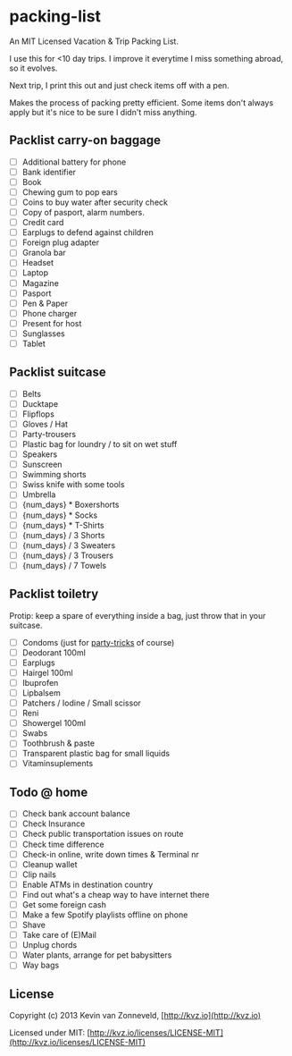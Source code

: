 packing-list
============

An MIT Licensed Vacation &amp; Trip Packing List.

I use this for <10 day trips. I improve it everytime I miss something abroad, so it evolves.

Next trip, I print this out and just check items off with a pen.

Makes the process of packing pretty efficient. Some items don't always apply
but it's nice to be sure I didn't miss anything.


## Packlist carry-on baggage

- [ ] Additional battery for phone
- [ ] Bank identifier
- [ ] Book
- [ ] Chewing gum to pop ears
- [ ] Coins to buy water after security check
- [ ] Copy of pasport, alarm numbers.
- [ ] Credit card
- [ ] Earplugs to defend against children
- [ ] Foreign plug adapter
- [ ] Granola bar
- [ ] Headset
- [ ] Laptop
- [ ] Magazine
- [ ] Pasport
- [ ] Pen & Paper
- [ ] Phone charger
- [ ] Present for host
- [ ] Sunglasses
- [ ] Tablet

## Packlist suitcase

- [ ] Belts
- [ ] Ducktape
- [ ] Flipflops
- [ ] Gloves / Hat
- [ ] Party-trousers
- [ ] Plastic bag for loundry / to sit on wet stuff
- [ ] Speakers
- [ ] Sunscreen
- [ ] Swimming shorts
- [ ] Swiss knife with some tools
- [ ] Umbrella
- [ ] {num_days} * Boxershorts
- [ ] {num_days} * Socks
- [ ] {num_days} * T-Shirts
- [ ] {num_days} / 3 Shorts
- [ ] {num_days} / 3 Sweaters
- [ ] {num_days} / 3 Trousers
- [ ] {num_days} / 7 Towels

## Packlist toiletry

Protip: keep a spare of everything inside a bag, just throw that in your suitcase.

- [ ] Condoms (just for [party-tricks](http://lmgtfy.com/?q=youtube+condom+party+tricks) of course)
- [ ] Deodorant 100ml
- [ ] Earplugs
- [ ] Hairgel 100ml
- [ ] Ibuprofen
- [ ] Lipbalsem
- [ ] Patchers / Iodine / Small scissor
- [ ] Reni
- [ ] Showergel 100ml
- [ ] Swabs
- [ ] Toothbrush & paste
- [ ] Transparent plastic bag for small liquids
- [ ] Vitaminsuplements

## Todo @ home

- [ ] Check bank account balance
- [ ] Check Insurance
- [ ] Check public transportation issues on route
- [ ] Check time difference
- [ ] Check-in online, write down times & Terminal nr
- [ ] Cleanup wallet
- [ ] Clip nails
- [ ] Enable ATMs in destination country
- [ ] Find out what's a cheap way to have internet there
- [ ] Get some foreign cash
- [ ] Make a few Spotify playlists offline on phone
- [ ] Shave
- [ ] Take care of (E)Mail
- [ ] Unplug chords
- [ ] Water plants, arrange for pet babysitters
- [ ] Way bags

## License

Copyright (c) 2013 Kevin van Zonneveld, [http://kvz.io](http://kvz.io)

Licensed under MIT: [http://kvz.io/licenses/LICENSE-MIT](http://kvz.io/licenses/LICENSE-MIT)
